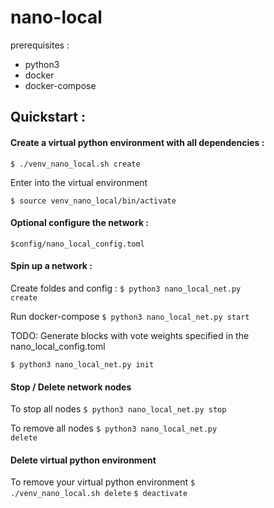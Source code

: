# nano-local

prerequisites : 
* python3
* docker
* docker-compose

## Quickstart :

#### Create a virtual python environment with all dependencies :

<code>$ ./venv_nano_local.sh create</code>

Enter into the virtual environment

<code>$ source venv_nano_local/bin/activate</code>

#### Optional configure the network :

<code>$config/nano_local_config.toml</code>

#### Spin up a network :

Create foldes and config : <code>$ python3 nano_local_net.py create</code>

Run docker-compose <code>$ python3 nano_local_net.py start</code>

TODO: Generate blocks with vote weights specified in the nano_local_config.toml

<code>$ python3 nano_local_net.py init</code>  

#### Stop / Delete network nodes
To stop all nodes
<code>$ python3 nano_local_net.py stop</code>

To remove all nodes
<code>$ python3 nano_local_net.py delete</code>

#### Delete virtual python environment
To remove your virtual python environment 
<code>$ ./venv_nano_local.sh delete</code>
<code>$ deactivate</code>
